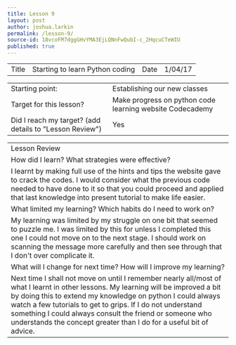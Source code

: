 ```yaml
---
title: Lesson 9
layout: post
author: joshua.larkin
permalink: /lesson-9/
source-id: 18vcoFM7dggGHvYMA3EjLQNnFwQubI-c_2HqcuCTeWIU
published: true
---
```

<table>
  <tr>
    <td>Title</td>
    <td>Starting to learn Python coding</td>
    <td>Date</td>
    <td>1/04/17</td>
  </tr>
</table>


<table>
  <tr>
    <td>Starting point:</td>
    <td>Establishing our new classes</td>
  </tr>
  <tr>
    <td>Target for this lesson?</td>
    <td>Make progress on python code learning website Codecademy</td>
  </tr>
  <tr>
    <td>Did I reach my target? 
(add details to "Lesson Review")</td>
    <td> Yes</td>
  </tr>
</table>


<table>
  <tr>
    <td>Lesson Review</td>
  </tr>
  <tr>
    <td>How did I learn? What strategies were effective? </td>
  </tr>
  <tr>
    <td>I learnt by making full use of the hints and tips the website gave to crack the codes. I would consider what the previous code needed to have done to it so that you could proceed and applied that last knowledge into present tutorial to make life easier.</td>
  </tr>
  <tr>
    <td>What limited my learning? Which habits do I need to work on? </td>
  </tr>
  <tr>
    <td>My learning was limited by my struggle on one bit that seemed to puzzle me. I was limited by this for unless I completed this one I could not move on to the next stage. I should work on scanning the message more carefully and then see through that I don't over complicate it.</td>
  </tr>
  <tr>
    <td>What will I change for next time? How will I improve my learning?</td>
  </tr>
  <tr>
    <td>Next time I shall not move on until I remember nearly all/most of what I learnt in other lessons. My learning will be improved a bit by doing this to extend my knowledge on python I could always watch a few tutorials to get to grips. If I do not understand something I could always consult the friend or someone who understands the concept greater than I do for a useful bit of advice.</td>
  </tr>
</table>


